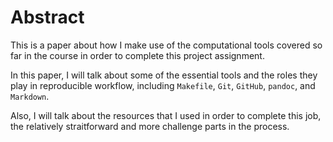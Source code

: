 # Abstract

This is a paper about how I make use of the computational tools covered so far in the course in order to complete this project assignment.


In this paper, I will talk about some of the essential tools and the roles they play in reproducible workflow, including `Makefile`, `Git`, `GitHub`, `pandoc`, and `Markdown`.


Also, I will talk about the resources that I used in order to complete this job, the relatively straitforward and more challenge parts in the process.